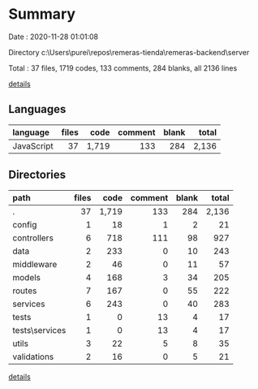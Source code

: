 # Summary

Date : 2020-11-28 01:01:08

Directory c:\Users\purei\repos\remeras-tienda\remeras-backend\server

Total : 37 files,  1719 codes, 133 comments, 284 blanks, all 2136 lines

[details](details.md)

## Languages
| language | files | code | comment | blank | total |
| :--- | ---: | ---: | ---: | ---: | ---: |
| JavaScript | 37 | 1,719 | 133 | 284 | 2,136 |

## Directories
| path | files | code | comment | blank | total |
| :--- | ---: | ---: | ---: | ---: | ---: |
| . | 37 | 1,719 | 133 | 284 | 2,136 |
| config | 1 | 18 | 1 | 2 | 21 |
| controllers | 6 | 718 | 111 | 98 | 927 |
| data | 2 | 233 | 0 | 10 | 243 |
| middleware | 2 | 46 | 0 | 11 | 57 |
| models | 4 | 168 | 3 | 34 | 205 |
| routes | 7 | 167 | 0 | 55 | 222 |
| services | 6 | 243 | 0 | 40 | 283 |
| tests | 1 | 0 | 13 | 4 | 17 |
| tests\services | 1 | 0 | 13 | 4 | 17 |
| utils | 3 | 22 | 5 | 8 | 35 |
| validations | 2 | 16 | 0 | 5 | 21 |

[details](details.md)